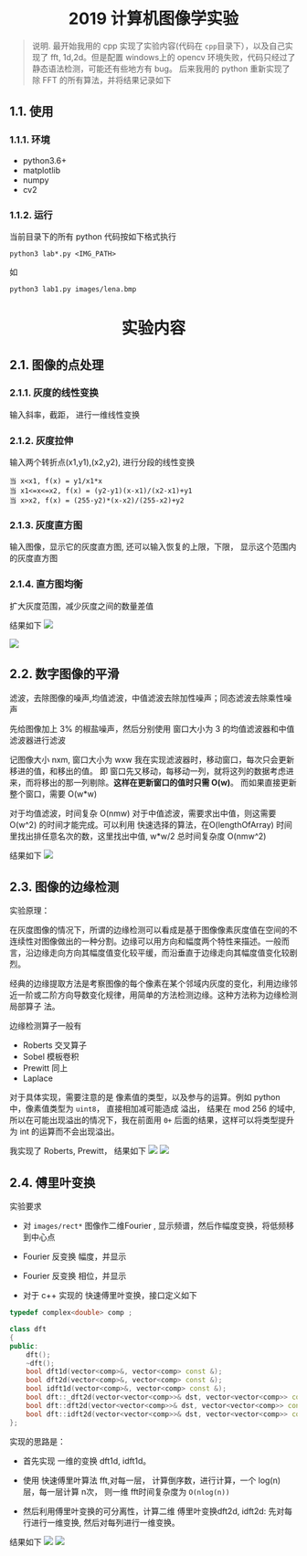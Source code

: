 # <div align="center">2019 计算机图像学实验</div>
>说明. 最开始我用的 cpp 实现了实验内容(代码在 `cpp`目录下），以及自己实现了 fft, 1d,2d。但是配置 windows上的 opencv 环境失败，代码只经过了静态语法检测，可能还有些地方有 bug。 后来我用的 python 重新实现了除 FFT 的所有算法，并将结果记录如下

## 1.1. 使用
### 1.1.1. 环境
- python3.6+
- matplotlib
- numpy
- cv2

### 1.1.2. 运行
当前目录下的所有 python 代码按如下格式执行

`python3 lab*.py <IMG_PATH>`

如

`python3 lab1.py images/lena.bmp`


<div align="center"><h1>实验内容</h1>  </div>

## 2.1. 图像的点处理
### 2.1.1. 灰度的线性变换
输入斜率，截距， 进行一维线性变换

### 2.1.2. 灰度拉伸
输入两个转折点(x1,y1),(x2,y2), 进行分段的线性变换
```
当 x<x1, f(x) = y1/x1*x
当 x1<=x<=x2, f(x) = (y2-y1)(x-x1)/(x2-x1)+y1
当 x>x2, f(x) = (255-y2)*(x-x2)/(255-x2)+y2
```

### 2.1.3. 灰度直方图
输入图像，显示它的灰度直方图, 还可以输入恢复的上限，下限， 显示这个范围内的灰度直方图

### 2.1.4. 直方图均衡
扩大灰度范围，减少灰度之间的数量差值


结果如下
![](result/lab1-lena.png)

![](result/lab1-pout.png)

## 2.2. 数字图像的平滑
滤波，去除图像的噪声,均值滤波，中值滤波去除加性噪声；同态滤波去除乘性噪声

先给图像加上 3% 的椒盐噪声，然后分别使用 窗口大小为 3 的均值滤波器和中值滤波器进行滤波


记图像大小 nxm, 窗口大小为 wxw
我在实现滤波器时，移动窗口，每次只会更新移进的值，和移出的值。
即 窗口先又移动，每移动一列，就将这列的数据考虑进来，而将移出的那一列剔除。**这样在更新窗口的值时只需 O(w)**。 而如果直接更新整个窗口，需要 O(w\*w)

对于均值滤波，时间复杂 O(nmw)
对于中值滤波，需要求出中值，则这需要 O(w^2) 的时间才能完成。可以利用 快速选择的算法，在O(lengthOfArray) 时间里找出排任意名次的数，这里找出中值, w\*w/2
总时间复杂度 O(nmw^2)

结果如下
![](result/lab2-lena.png)


## 2.3. 图像的边缘检测
实验原理： 

在灰度图像的情况下，所谓的边缘检测可以看成是基于图像像素灰度值在空间的不连续性对图像做出的一种分割。边缘可以用方向和幅度两个特性来描述。一般而言，沿边缘走向方向其幅度值变化较平缓，而沿垂直于边缘走向其幅度值变化较剧烈。 

经典的边缘提取方法是考察图像的每个像素在某个邻域内灰度的变化，利用边缘邻近一阶或二阶方向导数变化规律，用简单的方法检测边缘。这种方法称为边缘检测局部算子
法。 

边缘检测算子一般有
- Roberts 交叉算子
- Sobel 模板卷积
- Prewitt 同上
- Laplace 

对于具体实现，需要注意的是 像素值的类型，以及参与的运算。例如 python 中，像素值类型为 `uint8`， 直接相加减可能造成 溢出， 结果在 mod 256 的域中, 所以在可能出现溢出的情况下，我在前面用 `0+` 后面的结果，这样可以将类型提升为 int 的运算而不会出现溢出。


我实现了 Roberts, Prewitt， 结果如下
![](result/lab3-lena.png)
![](result/lab3-map.png)

## 2.4. 傅里叶变换

实验要求
- 对 `images/rect*` 图像作二维Fourier , 显示频谱，然后作幅度变换，将低频移到中心点
- Fourier 反变换 幅度，并显示
- Fourier 反变换 相位，并显示

- 对于 c++ 实现的 快速傅里叶变换，接口定义如下
```c++
typedef complex<double> comp ;

class dft
{
public:
    dft();
    ~dft();
    bool dft1d(vector<comp>&, vector<comp> const &);
    bool dft2d(vector<comp>&, vector<comp> const &);
    bool idft1d(vector<comp>&, vector<comp> const &);
    bool dft::_dft2d(vector<vector<comp>>& dst, vector<vector<comp>> const &src,bool isInvert=false)
    bool dft::dft2d(vector<vector<comp>>& dst, vector<vector<comp>> const &src)
    bool dft::idft2d(vector<vector<comp>>& dst, vector<vector<comp>> const &src)
}; 
```
实现的思路是：
- 首先实现 一维的变换 dft1d, idft1d。 

- 使用 快速傅里叶算法 fft,对每一层， 计算倒序数，进行计算，一个 log(n) 层，每一层计算 n次， 则一维 fft时间复杂度为 `O(nlog(n))`

- 然后利用傅里叶变换的可分离性，计算二维 傅里叶变换dft2d, idft2d: 先对每行进行一维变换, 然后对每列进行一维变换。

结果如下
![](result/lab4-rect1.png)
![](result/lab4-rect2.png)

